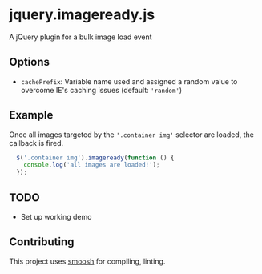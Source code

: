 jquery.imageready.js
====== 

A jQuery plugin for a bulk image load event

Options
---
* `cachePrefix`: Variable name used and assigned a random value to overcome IE's caching issues (default: `'random'`)

Example
---
Once all images targeted by the `'.container img'` selector are loaded, the callback is fired.
```javascript
  $('.container img').imageready(function () {
    console.log('all images are loaded!');
  });
```

TODO
---
* Set up working demo

Contributing
---
This project uses [smoosh](https://github.com/fat/smoosh) for compiling, linting.
